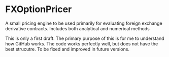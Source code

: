 # FXOptionPricer
A small pricing engine to be used primarily for evaluating foreign exchange derivative contracts. Includes both analytical and numerical methods

This is only a first draft. The primary purpose of this is for me to understand how GitHub works. The code works perfectly well, but does not have the best strucutre. To be fixed and improved in future versions.
